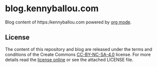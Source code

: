 # blog.kennyballou.com #

Blog content of https:/kennyballou.com powered by [org mode][1].

## License ##

The content of this repository and blog are released under the terms and
conditions of the Create Commons [CC-BY-NC-SA-4.0][2] license. For more details
read the [license online][2] or see the attached LICENSE file.

[1]: https://orgmode.org/

[2]: https://creativecommons.org/licenses/by-nc-sa/4.0/
